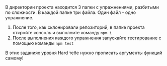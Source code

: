 В директории проекта находится 3 папки c упражнениями, разбитыми по сложности. В каждой папке три файла. Один файл - одно упражнение.  

1. После того, как склонировали репозиторий, в папке проекта откройте консоль и выполните команду  `npm i`
2. После выполнения каждого упражнения запускайте тестирование с помощью команды `npm test`

В этих заданиях уровня Hard тебе нужно прописать аргументы функций самому!